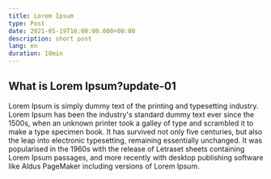 ```yaml
---
title: Lorem Ipsum
type: Post
date: 2021-05-19T16:00:00.000+00:00
description: short post
lang: en
duration: 10min
---
```


## What is Lorem Ipsum?update-01

Lorem Ipsum is simply dummy text of the printing and typesetting industry. Lorem Ipsum has been the industry's standard dummy text ever since the 1500s, when an unknown printer took a galley of type and scrambled it to make a type specimen book. It has survived not only five centuries, but also the leap into electronic typesetting, remaining essentially unchanged. It was popularised in the 1960s with the release of Letraset sheets containing Lorem Ipsum passages, and more recently with desktop publishing software like Aldus PageMaker including versions of Lorem Ipsum.